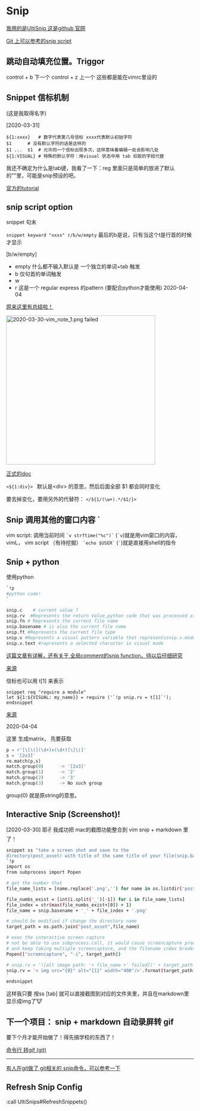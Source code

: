 
# Snip
[我用的是UltiSnip 这是github 官网](https://github.com/SirVer/ultisnips ":)")

[Git 上可以参考的snip script](https://github.com/honza/vim-snippets/blob/master/UltiSnips/all.snippets ":)")


## 跳动自动填充位置。Triggor

control + b 下一个
control + z 上一个 
这些都是能在vimrc里设的


## Snippet 信标机制
(这是我取得名字)

[2020-03-31]
```snippet
${1:xxxx}	# 数字代表第几号信标 xxxx代表默认初始字符
$1		# 没有默认字符的话是这样的
$1 ...  $1	# 允许同一个信标出现多次，这样意味着编辑一处会影响几处
${1:VISUAL}	# 特殊的默认字符：用visual 状态中用 tab 扣取的字段代替
```
我还不确定为什么是tab键，我看了一下：reg 里面只是简单的放进了默认的""里，可能是snip预设的吧。

[官方的tutorial](https://www.sirver.net/blog/2012/02/05/third-episode-of-ultisnips-screencast/ ":)")

## snip script option

snippet 句末

` snippet keyward "xxxx" r/b/w/empty ` 最后的b是说，只有当这个t是行首的时候才显示

[b/w/empty]

- empty 什么都不输入默认是 一个独立的单词+tab 触发 
- b 	仅句首的单词触发
- w 
- r 这是一个 regular express 的pattern  (要配合python才能使用)
2020-04-04

[原来这里有总结啦！](https://developpaper.com/vim-code-snippet-plug-in-ultisnips-usage-tutorial/ ":)")


<img src="post_asset/2020-03-30-vim_note_1.png" alt="2020-03-30-vim_note_1.png failed" width="400"/>

[正式的doc](https://github.com/SirVer/ultisnips/blob/master/doc/UltiSnips.txt ":)")



`<${1:div}> ` 
默认是\<div> 的意思，然后后面全部 $1 都会同时变化

要去掉变化，要用另外的代替符：
`</${1/(\w+).*/$1/}>`


## Snip 调用其他的窗口内容 `

vim script: 调用当前时间
`` `v strftime("%c")` `` (`` `v ``)就是用vim窗口的内容， vimL， vim script （有待挖掘）
`` `echo $USER` `` (`` ` ``)就是直接用shell的指令




## Snip + python
使用python
```bash
`!p
#python code!
`
```

```python
snip.c    # current value ?
snip.rv  #Represents the return Value,python code that was processed after the execution of the string assigned to RV
snip.fn # Represents the current file name
snip.basename # is also the current file name
snip.ft #Represents the current file type
snip.v #Represents a visual pattern variable that representssnip.v.modea pattern type that 
snip.v.text #represents a selected character in visual mode
```
[这篇文章有详解，还有关于 全局comment的snip function，待以后仔细研究](https://topic.alibabacloud.com/a/vim-snippet-plugin-ultisnips-use-tutorial_1_57_30130694.html ":)")


[来源](https://developpaper.com/vim-code-snippet-plug-in-ultisnips-usage-tutorial/ ":)")

信标也可以用 t[1] 来表示
```
snippet req "require a module"
let ${1:${VISUAL: my_name}} = require ('`!p snip.rv = t[1]`');
endsnippet
```
[来源](https://stackoverflow.com/questions/38687756/define-ultisnip-with-variable-default-placeholder ":)")


2020-04-04

这里 生成matrix， 先要获取

```python
p = r'[\[\(](\d+)x(\d+)[\]\)]'
s = '[2x3]'
re.match(p,s)
match.group(0)		-> '[2x3]'
match.group(1)		-> '2'
match.group(2)		-> '3'
match.group(3)		-> No such group
```
group(0) 就是原string的意思。








## Interactive Snip (Screenshot)! 
[2020-03-30]
耶✌️ 我成功把 mac的截图功能整合到 vim snip + markdown 里了！

```bash
snippet ss "take a screen shot and save to the 
directory(post_asset) with title of the same title of your file(snip.basename) + number(in order)"
`!p
import os
from subprocess import Popen

# get the number that 
file_name_lists = [name.replace('.png','') for name in os.listdir('post_asset') if snip.basename in name]

file_numbs_exist = [int(i.split('_')[-1]) for i in file_name_lists]
file_index = str(max(file_numbs_exist+[0]) + 1)
file_name = snip.basename + '_' + file_index + '.png'

# should be modified if change the directory name
target_path = os.path.join("post_asset",file_name)

# exec the interactive screen capture
# not be able to use subprocess.call, it would cause screencapture process not stop, 
# and keep taking multiple screencapture, and the filename index breaks, I think this is a snippet bug.
Popen(["screencapture", "-i", target_path])

# snip.rv = '![alt image path: '+ file_name +' failed](' + target_path +' "' +file_name+'")'
snip.rv = '< img src="{0}" alt="{1}" width="400"/>'.format(target_path, file_name + ' failed')
`
endsnippet
```

这样我只要 按ss [tab] 就可以直接截图到对应的文件夹里，并且在markdown里显示成img了🐮


## 下一个项目： snip + markdown 自动录屏转 gif
要下个月才能开始做了！得先搞学校的东西了！

[命令行 转gif (git)](https://gist.github.com/dergachev/4627207 ":)")


---
[有人在git做了 git相关的 snip命令，可以参考一下](https://github.com/mgedmin/dotvim/blob/master/UltiSnips/python.snippets ":)") 



## Refresh Snip Config 

:call UltiSnips#RefreshSnippets()


